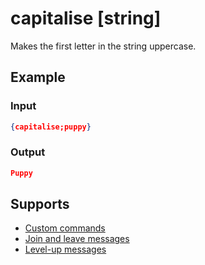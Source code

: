 # capitalise [string\]

Makes the first letter in the string uppercase.

## Example

### Input

```json
{capitalise;puppy}
```

### Output

```json
Puppy
```

## Supports

* [Custom commands](/Modules/custom_commands/)
* [Join and leave messages](/Modules/join_leave_messages/)
* [Level-up messages](/Modules/levels/)
